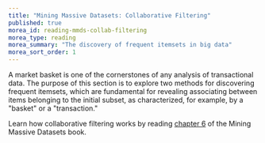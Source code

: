 ```yaml
---
title: "Mining Massive Datasets: Collaborative Filtering" 
published: true
morea_id: reading-mmds-collab-filtering
morea_type: reading
morea_summary: "The discovery of frequent itemsets in big data"
morea_sort_order: 1
---
```




A market basket is one of the cornerstones of any analysis of transactional data.  The purpose of this section is to explore two methods for discovering frequent itemsets, which are fundamental for revealing associating between items belonging to the initial subset, as characterized, for example, by a "basket" or a "transaction."

Learn how collaborative filtering works by reading [chapter 6](http://infolab.stanford.edu/~ullman/mmds/ch6.pdf) of the Mining Massive Datasets book.
